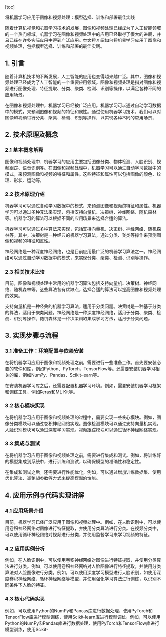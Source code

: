 
[toc]                    
                
                
将机器学习应用于图像和视频处理：模型选择、训练和部署最佳实践

随着计算机视觉和机器学习技术的发展，图像和视频处理已经成为了人工智能领域的一个热门领域。机器学习在图像和视频处理中的应用已经取得了很大的进展，并且已经在许多实际应用中得到广泛应用。本文将介绍如何将机器学习应用于图像和视频处理，包括模型选择、训练和部署的最佳实践。

## 1. 引言

随着计算机技术的不断发展，人工智能的应用也变得越来越广泛。其中，图像和视频处理已经成为了人工智能的一个重要应用领域。图像和视频处理是指对图像和视频进行图像处理、特征提取、分类、聚类、检测、识别等操作，以满足各种不同的应用场景。

在图像和视频处理中，机器学习已经被广泛应用。机器学习可以通过自动学习数据中的模式，来预测图像和视频的特征和属性。通过使用机器学习技术，我们可以对图像和视频进行分类、聚类、检测、识别等操作，以实现各种不同的应用场景。

## 2. 技术原理及概念

### 2.1 基本概念解释

图像和视频处理中，机器学习的应用主要包括图像分类、物体检测、人脸识别、视频跟踪、语音识别等。在图像和视频处理中，机器学习可以通过自动学习数据中的模式，来预测图像和视频的特征和属性。这些特征和属性可以包括图像的颜色、纹理、形状、运动等。

### 2.2 技术原理介绍

机器学习可以通过自动学习数据中的模式，来预测图像和视频的特征和属性。机器学习可以通过多种算法来实现，包括支持向量机、决策树、神经网络、随机森林等。机器学习的算法可以根据不同的应用场景来选择合适的算法。

机器学习可以通过多种算法来实现，包括支持向量机、决策树、神经网络、随机森林等。其中，决策树是一种经典的机器学习算法，通过分类、聚类等操作来预测图像和视频的特征和属性。

神经网络是一种深度神经网络，也是目前应用最广泛的机器学习算法之一。神经网络可以通过自动学习数据中的模式，来实现分类、聚类、检测、识别等操作。

### 2.3 相关技术比较

目前，图像和视频处理中常用的机器学习算法包括支持向量机、决策树、神经网络、随机森林等。这些算法各有优缺点，选择合适的算法可以提高图像和视频处理的效果。

支持向量机是一种经典的机器学习算法，适用于分类问题。决策树是一种基于分类的算法，适用于聚类问题。神经网络是一种深度神经网络，适用于分类、聚类、检测、识别等操作。随机森林是一种决策树的集成学习方法，适用于分类问题。

## 3. 实现步骤与流程

### 3.1 准备工作：环境配置与依赖安装

在将机器学习应用于图像和视频处理之前，需要进行一些准备工作。首先要安装必要的软件和库，例如Python、PyTorch、TensorFlow等。还需要安装机器学习相关的库，例如NumPy、Pandas、Scikit-learn等。

在安装机器学习库之后，还需要配置机器学习环境。例如，需要安装机器学习框架和训练工具，例如Keras和ML Kit等。

### 3.2 核心模块实现

在将机器学习应用于图像和视频处理的过程中，需要实现一些核心模块。例如，图像分类模块可以通过卷积神经网络实现。图像检测模块可以通过支持向量机实现。人脸识别模块可以通过深度学习实现。视频跟踪模块可以通过循环神经网络实现。

### 3.3 集成与测试

在将机器学习应用于图像和视频处理之前，需要进行集成和测试。例如，将训练好的模型集成到系统中，进行训练和测试，以确保模型的准确性和稳定性。

在集成和测试之后，还需要进行性能优化。例如，可以通过增加训练数据集、使用优化算法、调整超参数等方式来提高模型的性能。

## 4. 应用示例与代码实现讲解

### 4.1 应用场景介绍

目前，机器学习已经广泛应用于图像和视频处理中。例如，在人脸识别中，可以使用卷积神经网络对图像进行特征提取，并使用分类算法进行分类。在视频分类中，可以使用循环神经网络对视频进行分类，并使用监督学习来学习视频的特征。

### 4.2 应用实例分析

例如，在人脸识别中，可以使用卷积神经网络对图像进行特征提取，并使用分类算法进行分类。例如，可以使用卷积神经网络对人脸图像进行特征提取，并使用分类算法对人脸图像进行分类。例如，可以使用深度学习模型进行人脸识别，如使用深度卷积神经网络、循环神经网络等模型，并使用强化学习算法进行训练，以识别不同条件下人脸的特征。

### 4.3 核心代码实现

例如，可以使用Python的NumPy和Pandas库进行数据处理，使用PyTorch和TensorFlow库进行模型训练，使用Scikit-learn库进行模型调优。例如，可以使用Python的NumPy和Pandas库进行数据处理，使用PyTorch和TensorFlow库进行模型训练，使用Scikit-

